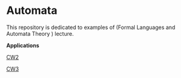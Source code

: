 # Automata

This repository is dedicated to examples of (Formal Languages and Automata Theory	) lecture.

<b>Applications</b>

[CW2](https://yrgp.github.io/Automata/CW2/DfaAndNfa.html)

[CW3](https://yrgp.github.io/Automata/CW3/RegExp.html)
